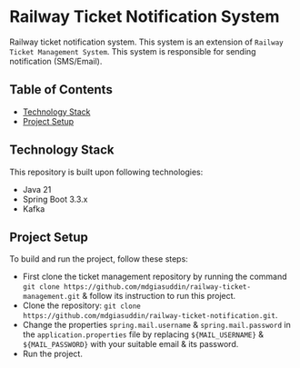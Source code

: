 # Railway Ticket Notification System

Railway ticket notification system. This system is an extension of `Railway Ticket Management System`. This system is
responsible for sending notification (SMS/Email).

## Table of Contents

- [Technology Stack](#technology-stack)
- [Project Setup](#project-setup)

## Technology Stack

This repository is built upon following technologies:

* Java 21
* Spring Boot 3.3.x
* Kafka

## Project Setup

To build and run the project, follow these steps:

* First clone the ticket management repository by running the command
  `git clone https://github.com/mdgiasuddin/railway-ticket-management.git` & follow its instruction to run this project.
* Clone the repository: `git clone https://github.com/mdgiasuddin/railway-ticket-notification.git`.
* Change the properties `spring.mail.username` & `spring.mail.password` in the `application.properties` file by
  replacing `${MAIL_USERNAME}` & `${MAIL_PASSWORD}` with your suitable email & its password.
* Run the project.
